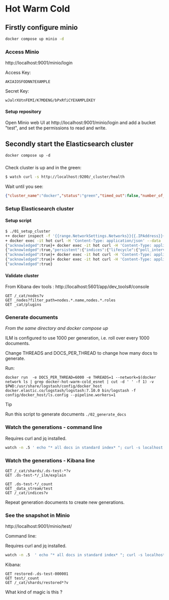 # Hot Warm Cold

## Firstly configure minio

```bash
docker compose up minio -d
```

### Access Minio

http://localhost:9001/minio/login

Access Key:
```
AKIAIOSFODNN7EXAMPLE
```
Secret Key:
```
wJalrXUtnFEMI/K7MDENG/bPxRfiCYEXAMPLEKEY
```

#### Setup repository


Open Minio web UI at http://localhost:9001/minio/login and add a bucket "test", and set the permissions to read and write.

## Secondly start the Elasticsearch cluster

```
docker compose up -d
```

###

Check cluster is up and in the green:

```bash
$ watch curl -s http://localhost:9200/_cluster/health
```

Wait until you see:

```json
{"cluster_name":"docker","status":"green","timed_out":false,"number_of_nodes":3,"number_of_data_nodes":3,"active_primary_shards":27,"active_shards":52,"relocating_shards":0,"initializing_shards":0,"unassigned_shards":0,"unassigned_primary_shards":0,"delayed_unassigned_shards":0,"number_of_pending_tasks":0,"number_of_in_flight_fetch":0,"task_max_waiting_in_queue_millis":0,"active_shards_percent_as_number":100.0}
```

### Setup Elasticsearch cluster

#### Setup script


```bash
$ ./01_setup_cluster                                                                                   ✔  2m 39s  16:30:24
++ docker inspect -f '{{range.NetworkSettings.Networks}}{{.IPAddress}}{{end}}' minio
+ docker exec -it hot curl -H 'Content-Type: application/json' --data '{"type":"s3","settings":{"bucket":"test","endpoint":"172.26.0.2:9000","protocol":"http"}}' -XPUT http://hot:9200/_snapshot/my_minio_repository
{"acknowledged":true}+ docker exec -it hot curl -H 'Content-Type: application/json' --data-binary @/usr/share/elasticsearch/config/docker_host/cluster.settings -XPUT http://hot:9200/_cluster/settings
{"acknowledged":true,"persistent":{"indices":{"lifecycle":{"poll_interval":"1s"}}},"transient":{}}+ docker exec -it hot curl -H 'Content-Type: application/json' --data-binary @/usr/share/elasticsearch/config/docker_host/ilm.policy -XPUT http://hot:9200/_ilm/policy/hot-warm-cold
{"acknowledged":true}+ docker exec -it hot curl -H 'Content-Type: application/json' --data-binary @/usr/share/elasticsearch/config/docker_host/ilm_hot-delete.policy -XPUT http://hot:9200/_ilm/policy/hot-delete
{"acknowledged":true}+ docker exec -it hot curl -H 'Content-Type: application/json' --data-binary @/usr/share/elasticsearch/config/docker_host/index.template -XPUT http://hot:9200/_index_template/test_indexes
{"acknowledged":true}
```

#### Validate cluster

From Kibana dev tools : http://localhost:5601/app/dev_tools#/console

```
GET /_cat/nodes?v
GET _nodes?filter_path=nodes.*.name,nodes.*.roles
GET _cat/plugins
```

### Generate documents

_From the same directory and docker compose up_

ILM is configured to use 1000 per generation, i.e. roll over every 1000 documents.

Change THREADS and DOCS_PER_THREAD to change how many docs to generate.

Run:
```
docker run  -e DOCS_PER_THREAD=6000 -e THREADS=1 --network=$(docker network ls | grep docker-hot-warm-cold_esnet | cut -d ' ' -f 1) -v $PWD:/usr/share/logstash/config/docker_host docker.elastic.co/logstash/logstash:7.10.0 bin/logstash -f config/docker_host/ls.config --pipeline.workers=1
```

> [!TIP]
> Run this script to generate documents `./02_generate_docs`

### Watch the generations - command line

Requires curl and jq installed.

```bash
watch -n .5 ' echo "* all docs in standard index* "; curl -s localhost:9200/.ds-test-*/_count | jq; echo "* all docs including those in searchable snapshot *"; curl -s localhost:9200/test/_count | jq; curl -s localhost:9200/_cat/shards?v'
```


### Watch the generations - Kibana line

```
GET /_cat/shards/.ds-test-*?v
GET .ds-test-*/_ilm/explain

GET .ds-test-*/_count
GET _data_stream/test
GET /_cat/indices?v

```

Repeat generation documents to create new generations.

### See the snapshot in Minio

http://localhost:9001/minio/test/

Command line:

Requires curl and jq installed.

```bash
watch -n .5  ' echo "* all docs in standard index* "; curl -s localhost:9200/.ds-test-*/_count | jq; echo "* all docs including those in searchable snapshot *"; curl -s localhost:9200/test/_count | jq; curl -s localhost:9200/_cat/shards?v'
```

Kibana:
```
GET restored-.ds-test-000001
GET test/_count
GET /_cat/shards/restored*?v
```

What kind of magic is this ?
